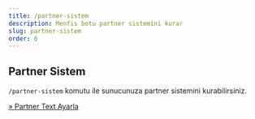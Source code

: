 ```yaml
---
title: /partner-sistem
description: Menfis botu partner sistemini kurar
slug: partner-sistem
order: 6
---
```


## Partner Sistem

`/partner-sistem` komutu ile sunucunuza partner sistemini kurabilirsiniz.

[» Partner Text Ayarla](/docs/commands/partner-text-ayarla)